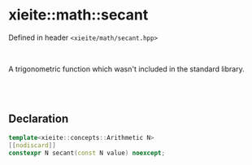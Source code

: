 # xieite::math::secant
Defined in header `<xieite/math/secant.hpp>`

<br/>

A trigonometric function which wasn't included in the standard library.

<br/><br/>

## Declaration
```cpp
template<xieite::concepts::Arithmetic N>
[[nodiscard]]
constexpr N secant(const N value) noexcept;
```
